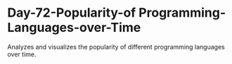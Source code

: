 # Day-72-Popularity-of Programming-Languages-over-Time
 Analyzes and visualizes the popularity of different programming languages over time.
